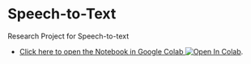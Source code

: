 # Speech-to-Text

Research Project for Speech-to-text

- [Click here to open the Notebook in Google Colab ![Open In Colab](https://colab.research.google.com/assets/colab-badge.svg)](https://colab.research.google.com/drive/1hS1bFdEr95GGQwuNrRBTx3Wi8KVafGPM#scrollTo=ETy9yy-aSRlH&uniqifier=2). 


